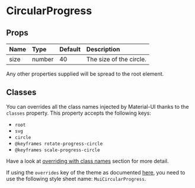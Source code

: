 # CircularProgress



## Props
| Name | Type | Default | Description |
|:-----|:-----|:--------|:------------|
| size | number | 40 | The size of the circle. |

Any other properties supplied will be spread to the root element.
## Classes

You can overrides all the class names injected by Material-UI thanks to the `classes` property.
This property accepts the following keys:
- `root`
- `svg`
- `circle`
- `@keyframes rotate-progress-circle`
- `@keyframes scale-progress-circle`

Have a look at [overriding with class names](/customization/overrides#overriding-with-class-names)
section for more detail.

If using the `overrides` key of the theme as documented
[here](/customization/themes#customizing-all-instances-of-a-component-type),
you need to use the following style sheet name: `MuiCircularProgress`.
